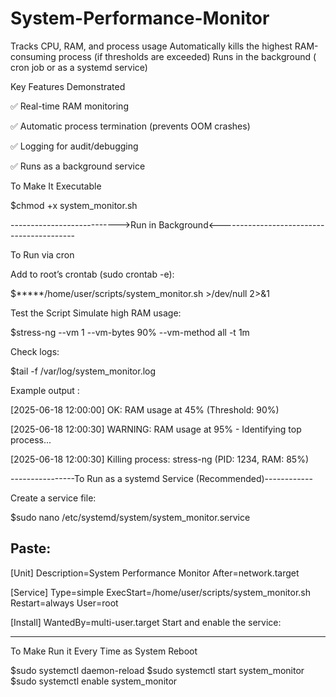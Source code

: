 # System-Performance-Monitor
Tracks CPU, RAM, and process usage  Automatically kills the highest RAM-consuming process (if thresholds are exceeded)  Runs in the background ( cron job or as a systemd service)

 Key Features Demonstrated 
 
✅ Real-time RAM monitoring

✅ Automatic process termination (prevents OOM crashes)

✅ Logging for audit/debugging

✅ Runs as a background service

To Make It Executable

$chmod +x system_monitor.sh

--------------------------->Run in Background<------------------------------------------ 

To Run via cron

Add to root’s crontab (sudo crontab -e):

$*****/home/user/scripts/system_monitor.sh >/dev/null 2>&1                     

Test the Script
Simulate high RAM usage:


$stress-ng --vm 1 --vm-bytes 90% --vm-method all -t 1m

Check logs:

$tail -f /var/log/system_monitor.log

Example output :

[2025-06-18 12:00:00] OK: RAM usage at 45% (Threshold: 90%)

[2025-06-18 12:00:30] WARNING: RAM usage at 95% - Identifying top process...

[2025-06-18 12:00:30] Killing process: stress-ng (PID: 1234, RAM: 85%)

----------------To Run as a systemd Service (Recommended)------------

Create a service file:

$sudo nano /etc/systemd/system/system_monitor.service

Paste:
----------------------------------------------------
[Unit]
Description=System Performance Monitor
After=network.target

[Service]
Type=simple
ExecStart=/home/user/scripts/system_monitor.sh
Restart=always
User=root

[Install]
WantedBy=multi-user.target
Start and enable the service:

-----------------------------------------------
To Make Run it Every Time as System Reboot

$sudo systemctl daemon-reload
$sudo systemctl start system_monitor
$sudo systemctl enable system_monitor
